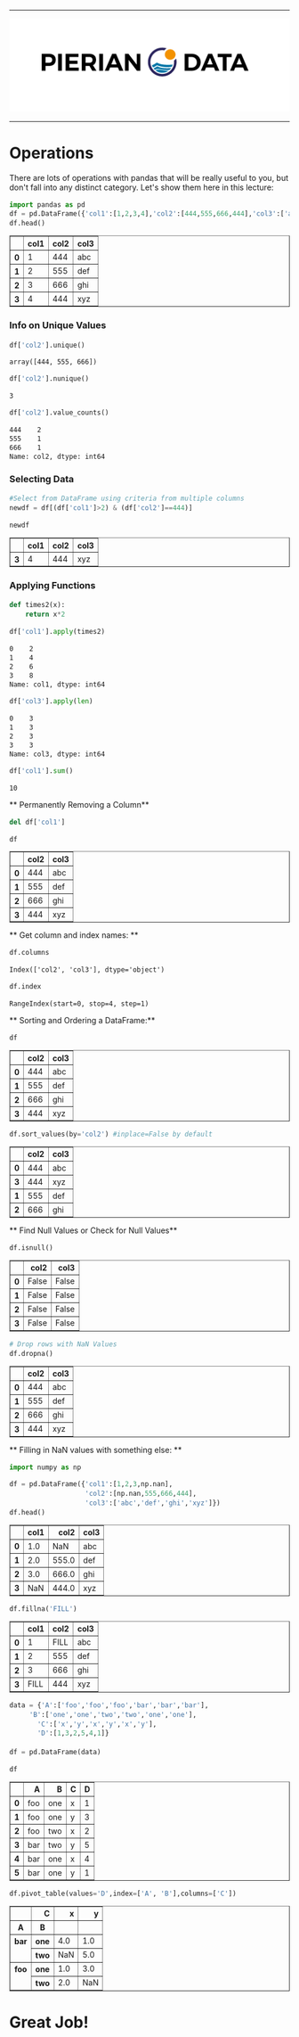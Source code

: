 
___

<a href='http://www.pieriandata.com'> <img src='../Pierian_Data_Logo.png' /></a>
___

# Operations

There are lots of operations with pandas that will be really useful to you, but don't fall into any distinct category. Let's show them here in this lecture:


```python
import pandas as pd
df = pd.DataFrame({'col1':[1,2,3,4],'col2':[444,555,666,444],'col3':['abc','def','ghi','xyz']})
df.head()
```




<div>
<table border="1" class="dataframe">
  <thead>
    <tr style="text-align: right;">
      <th></th>
      <th>col1</th>
      <th>col2</th>
      <th>col3</th>
    </tr>
  </thead>
  <tbody>
    <tr>
      <th>0</th>
      <td>1</td>
      <td>444</td>
      <td>abc</td>
    </tr>
    <tr>
      <th>1</th>
      <td>2</td>
      <td>555</td>
      <td>def</td>
    </tr>
    <tr>
      <th>2</th>
      <td>3</td>
      <td>666</td>
      <td>ghi</td>
    </tr>
    <tr>
      <th>3</th>
      <td>4</td>
      <td>444</td>
      <td>xyz</td>
    </tr>
  </tbody>
</table>
</div>



### Info on Unique Values


```python
df['col2'].unique()
```




    array([444, 555, 666])




```python
df['col2'].nunique()
```




    3




```python
df['col2'].value_counts()
```




    444    2
    555    1
    666    1
    Name: col2, dtype: int64



### Selecting Data


```python
#Select from DataFrame using criteria from multiple columns
newdf = df[(df['col1']>2) & (df['col2']==444)]
```


```python
newdf
```




<div>
<table border="1" class="dataframe">
  <thead>
    <tr style="text-align: right;">
      <th></th>
      <th>col1</th>
      <th>col2</th>
      <th>col3</th>
    </tr>
  </thead>
  <tbody>
    <tr>
      <th>3</th>
      <td>4</td>
      <td>444</td>
      <td>xyz</td>
    </tr>
  </tbody>
</table>
</div>



### Applying Functions


```python
def times2(x):
    return x*2
```


```python
df['col1'].apply(times2)
```




    0    2
    1    4
    2    6
    3    8
    Name: col1, dtype: int64




```python
df['col3'].apply(len)
```




    0    3
    1    3
    2    3
    3    3
    Name: col3, dtype: int64




```python
df['col1'].sum()
```




    10



** Permanently Removing a Column**


```python
del df['col1']
```


```python
df
```




<div>
<table border="1" class="dataframe">
  <thead>
    <tr style="text-align: right;">
      <th></th>
      <th>col2</th>
      <th>col3</th>
    </tr>
  </thead>
  <tbody>
    <tr>
      <th>0</th>
      <td>444</td>
      <td>abc</td>
    </tr>
    <tr>
      <th>1</th>
      <td>555</td>
      <td>def</td>
    </tr>
    <tr>
      <th>2</th>
      <td>666</td>
      <td>ghi</td>
    </tr>
    <tr>
      <th>3</th>
      <td>444</td>
      <td>xyz</td>
    </tr>
  </tbody>
</table>
</div>



** Get column and index names: **


```python
df.columns
```




    Index(['col2', 'col3'], dtype='object')




```python
df.index
```




    RangeIndex(start=0, stop=4, step=1)



** Sorting and Ordering a DataFrame:**


```python
df
```




<div>
<table border="1" class="dataframe">
  <thead>
    <tr style="text-align: right;">
      <th></th>
      <th>col2</th>
      <th>col3</th>
    </tr>
  </thead>
  <tbody>
    <tr>
      <th>0</th>
      <td>444</td>
      <td>abc</td>
    </tr>
    <tr>
      <th>1</th>
      <td>555</td>
      <td>def</td>
    </tr>
    <tr>
      <th>2</th>
      <td>666</td>
      <td>ghi</td>
    </tr>
    <tr>
      <th>3</th>
      <td>444</td>
      <td>xyz</td>
    </tr>
  </tbody>
</table>
</div>




```python
df.sort_values(by='col2') #inplace=False by default
```




<div>
<table border="1" class="dataframe">
  <thead>
    <tr style="text-align: right;">
      <th></th>
      <th>col2</th>
      <th>col3</th>
    </tr>
  </thead>
  <tbody>
    <tr>
      <th>0</th>
      <td>444</td>
      <td>abc</td>
    </tr>
    <tr>
      <th>3</th>
      <td>444</td>
      <td>xyz</td>
    </tr>
    <tr>
      <th>1</th>
      <td>555</td>
      <td>def</td>
    </tr>
    <tr>
      <th>2</th>
      <td>666</td>
      <td>ghi</td>
    </tr>
  </tbody>
</table>
</div>



** Find Null Values or Check for Null Values**


```python
df.isnull()
```




<div>
<table border="1" class="dataframe">
  <thead>
    <tr style="text-align: right;">
      <th></th>
      <th>col2</th>
      <th>col3</th>
    </tr>
  </thead>
  <tbody>
    <tr>
      <th>0</th>
      <td>False</td>
      <td>False</td>
    </tr>
    <tr>
      <th>1</th>
      <td>False</td>
      <td>False</td>
    </tr>
    <tr>
      <th>2</th>
      <td>False</td>
      <td>False</td>
    </tr>
    <tr>
      <th>3</th>
      <td>False</td>
      <td>False</td>
    </tr>
  </tbody>
</table>
</div>




```python
# Drop rows with NaN Values
df.dropna()
```




<div>
<table border="1" class="dataframe">
  <thead>
    <tr style="text-align: right;">
      <th></th>
      <th>col2</th>
      <th>col3</th>
    </tr>
  </thead>
  <tbody>
    <tr>
      <th>0</th>
      <td>444</td>
      <td>abc</td>
    </tr>
    <tr>
      <th>1</th>
      <td>555</td>
      <td>def</td>
    </tr>
    <tr>
      <th>2</th>
      <td>666</td>
      <td>ghi</td>
    </tr>
    <tr>
      <th>3</th>
      <td>444</td>
      <td>xyz</td>
    </tr>
  </tbody>
</table>
</div>



** Filling in NaN values with something else: **


```python
import numpy as np
```


```python
df = pd.DataFrame({'col1':[1,2,3,np.nan],
                   'col2':[np.nan,555,666,444],
                   'col3':['abc','def','ghi','xyz']})
df.head()
```




<div>
<table border="1" class="dataframe">
  <thead>
    <tr style="text-align: right;">
      <th></th>
      <th>col1</th>
      <th>col2</th>
      <th>col3</th>
    </tr>
  </thead>
  <tbody>
    <tr>
      <th>0</th>
      <td>1.0</td>
      <td>NaN</td>
      <td>abc</td>
    </tr>
    <tr>
      <th>1</th>
      <td>2.0</td>
      <td>555.0</td>
      <td>def</td>
    </tr>
    <tr>
      <th>2</th>
      <td>3.0</td>
      <td>666.0</td>
      <td>ghi</td>
    </tr>
    <tr>
      <th>3</th>
      <td>NaN</td>
      <td>444.0</td>
      <td>xyz</td>
    </tr>
  </tbody>
</table>
</div>




```python
df.fillna('FILL')
```




<div>
<table border="1" class="dataframe">
  <thead>
    <tr style="text-align: right;">
      <th></th>
      <th>col1</th>
      <th>col2</th>
      <th>col3</th>
    </tr>
  </thead>
  <tbody>
    <tr>
      <th>0</th>
      <td>1</td>
      <td>FILL</td>
      <td>abc</td>
    </tr>
    <tr>
      <th>1</th>
      <td>2</td>
      <td>555</td>
      <td>def</td>
    </tr>
    <tr>
      <th>2</th>
      <td>3</td>
      <td>666</td>
      <td>ghi</td>
    </tr>
    <tr>
      <th>3</th>
      <td>FILL</td>
      <td>444</td>
      <td>xyz</td>
    </tr>
  </tbody>
</table>
</div>




```python
data = {'A':['foo','foo','foo','bar','bar','bar'],
     'B':['one','one','two','two','one','one'],
       'C':['x','y','x','y','x','y'],
       'D':[1,3,2,5,4,1]}

df = pd.DataFrame(data)
```


```python
df
```




<div>
<table border="1" class="dataframe">
  <thead>
    <tr style="text-align: right;">
      <th></th>
      <th>A</th>
      <th>B</th>
      <th>C</th>
      <th>D</th>
    </tr>
  </thead>
  <tbody>
    <tr>
      <th>0</th>
      <td>foo</td>
      <td>one</td>
      <td>x</td>
      <td>1</td>
    </tr>
    <tr>
      <th>1</th>
      <td>foo</td>
      <td>one</td>
      <td>y</td>
      <td>3</td>
    </tr>
    <tr>
      <th>2</th>
      <td>foo</td>
      <td>two</td>
      <td>x</td>
      <td>2</td>
    </tr>
    <tr>
      <th>3</th>
      <td>bar</td>
      <td>two</td>
      <td>y</td>
      <td>5</td>
    </tr>
    <tr>
      <th>4</th>
      <td>bar</td>
      <td>one</td>
      <td>x</td>
      <td>4</td>
    </tr>
    <tr>
      <th>5</th>
      <td>bar</td>
      <td>one</td>
      <td>y</td>
      <td>1</td>
    </tr>
  </tbody>
</table>
</div>




```python
df.pivot_table(values='D',index=['A', 'B'],columns=['C'])
```




<div>
<table border="1" class="dataframe">
  <thead>
    <tr style="text-align: right;">
      <th></th>
      <th>C</th>
      <th>x</th>
      <th>y</th>
    </tr>
    <tr>
      <th>A</th>
      <th>B</th>
      <th></th>
      <th></th>
    </tr>
  </thead>
  <tbody>
    <tr>
      <th rowspan="2" valign="top">bar</th>
      <th>one</th>
      <td>4.0</td>
      <td>1.0</td>
    </tr>
    <tr>
      <th>two</th>
      <td>NaN</td>
      <td>5.0</td>
    </tr>
    <tr>
      <th rowspan="2" valign="top">foo</th>
      <th>one</th>
      <td>1.0</td>
      <td>3.0</td>
    </tr>
    <tr>
      <th>two</th>
      <td>2.0</td>
      <td>NaN</td>
    </tr>
  </tbody>
</table>
</div>



# Great Job!
